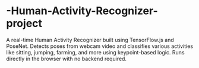 # -Human-Activity-Recognizer-project
A real-time Human Activity Recognizer built using TensorFlow.js and PoseNet. Detects poses from webcam video and classifies various activities like sitting, jumping, farming, and more using keypoint-based logic. Runs directly in the browser with no backend required.
